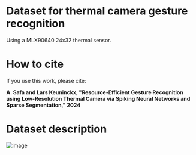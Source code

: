 # Dataset for thermal camera gesture recognition
Using a MLX90640 24x32 thermal sensor.

# How to cite
If you use this work, please cite:

**A. Safa and Lars Keuninckx, "Resource-Efficient Gesture Recognition using Low-Resolution Thermal Camera via Spiking Neural Networks and Sparse Segmentation," 2024**

# Dataset description
![image](https://github.com/ali20480/thermal_gesture_data/assets/10224818/0959b936-94d6-4f05-8654-b787c071aa8d)
